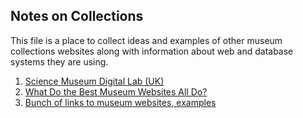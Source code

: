 ## Notes on Collections

This file is a place to collect ideas and examples of other museum collections websites
along with information about web and database systems they are using.

1. [Science Museum Digital Lab (UK)](https://lab.sciencemuseum.org.uk/exploring-museum-collections-online-some-background-reading-da5a332fa2f8)
2. [What Do the Best Museum Websites All Do?](https://blog.cogapp.com/what-do-the-best-museum-websites-all-do-8d6727504605)
3. [Bunch of links to museum websites, examples](http://imageresources.weebly.com/museum-sites.html)
